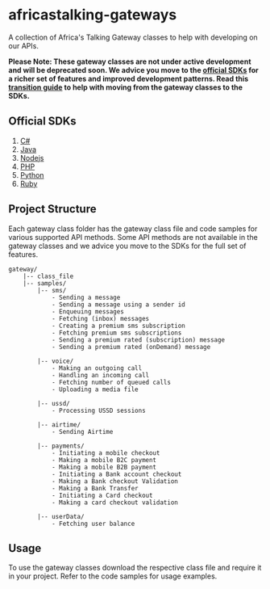 # africastalking-gateways

A collection of Africa's Talking Gateway classes to help with developing on our APIs.

**Please Note: These gateway classes are not under active development and will be deprecated soon. We advice you move to the [official SDKs](#official-sdks) for a richer set of features and improved development patterns. Read this [transition guide](https://blog.africastalking.com/) to help with moving from the gateway classes to the SDKs.**

## Official SDKs
1. [C#](https://github.com/AfricasTalkingLtd/africastalking.Net)
2. [Java](https://github.com/AfricasTalkingLtd/africastalking-java)
3. [Nodejs](https://github.com/AfricasTalkingLtd/africastalking-node.js)
4. [PHP](https://github.com/AfricasTalkingLtd/africastalking-php)
5. [Python](https://github.com/AfricasTalkingLtd/africastalking-python)
6. [Ruby](https://github.com/AfricasTalkingLtd/africastalking-ruby)

## Project Structure

Each gateway class folder has the gateway class file and code samples for various supported API methods. Some API methods are not available in the gateway classes and we advice you move to the SDKs for the full set of features.

```
gateway/
    |-- class_file
    |-- samples/
        |-- sms/
            - Sending a message
            - Sending a message using a sender id
            - Enqueuing messages
            - Fetching (inbox) messages
            - Creating a premium sms subscription
            - Fetching premium sms subscriptions
            - Sending a premium rated (subscription) message
            - Sending a premium rated (onDemand) message

        |-- voice/
            - Making an outgoing call
            - Handling an incoming call
            - Fetching number of queued calls
            - Uploading a media file

        |-- ussd/
            - Processing USSD sessions

        |-- airtime/
            - Sending Airtime

        |-- payments/
            - Initiating a mobile checkout
            - Making a mobile B2C payment
            - Making a mobile B2B payment
            - Initiating a Bank account checkout
            - Making a Bank checkout Validation
            - Making a Bank Transfer
            - Initiating a Card checkout
            - Making a card checkout validation

        |-- userData/
            - Fetching user balance
```

## Usage

To use the gateway classes download the respective class file and require it in your project. Refer to the code samples for usage examples.

